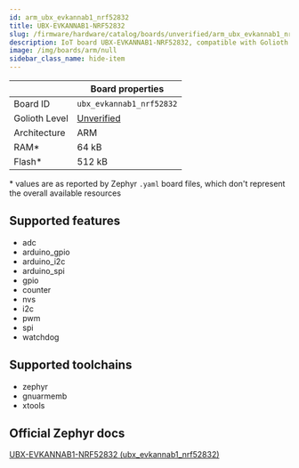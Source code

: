 ```yaml
---
id: arm_ubx_evkannab1_nrf52832
title: UBX-EVKANNAB1-NRF52832
slug: /firmware/hardware/catalog/boards/unverified/arm_ubx_evkannab1_nrf52832
description: IoT board UBX-EVKANNAB1-NRF52832, compatible with Golioth at unverified level.
image: /img/boards/arm/null
sidebar_class_name: hide-item
---
```


[//]: # (This is an auto-generated file, do not edit! Changes to it will be lost upon re-generation)



|                | Board properties     |
| -------------  | -------------------- |
| Board ID       | `ubx_evkannab1_nrf52832` |
| Golioth Level  | [Unverified](/firmware/hardware#unverified-boards) |
| Architecture   | ARM |
| RAM*           | 64 kB |
| Flash*         | 512 kB |

\* values are as reported by Zephyr `.yaml` board files, which don't represent the overall available resources



## Supported features

* adc
* arduino_gpio
* arduino_i2c
* arduino_spi
* gpio
* counter
* nvs
* i2c
* pwm
* spi
* watchdog

## Supported toolchains

* zephyr
* gnuarmemb
* xtools

## Official Zephyr docs

[UBX-EVKANNAB1-NRF52832 (ubx_evkannab1_nrf52832)](https://docs.zephyrproject.org/3.6.0/boards/arm/ubx_evkannab1_nrf52832/doc/index.html)
